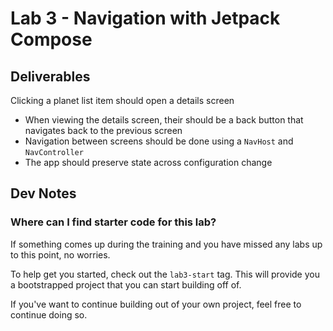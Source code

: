 # Lab 3 - Navigation with Jetpack Compose

## Deliverables
Clicking a planet list item should open a details screen
- When viewing the details screen, their should be a back button that navigates back to the previous screen
- Navigation between screens should be done using a `NavHost` and `NavController`
- The app should preserve state across configuration change

## Dev Notes

### Where can I find starter code for this lab?
If something comes up during the training and you have missed any labs up to this point, no worries.

To help get you started, check out the `lab3-start` tag. This will provide you a bootstrapped project that you can start building off of.

If you've want to continue building out of your own project, feel free to continue doing so.